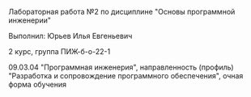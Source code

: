 Лабораторная работа №2 по дисциплине "Основы программной инженерии"

Выполнил: Юрьев Илья Евгеньевич

2 курс, группа ПИЖ-б-о-22-1

09.03.04 "Программная инженерия", направленность (профиль) "Разработка и сопровождение программного обеспечения", очная форма обучения